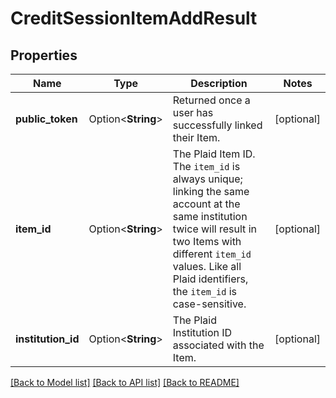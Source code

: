 # CreditSessionItemAddResult

## Properties

Name | Type | Description | Notes
------------ | ------------- | ------------- | -------------
**public_token** | Option<**String**> | Returned once a user has successfully linked their Item. | [optional]
**item_id** | Option<**String**> | The Plaid Item ID. The `item_id` is always unique; linking the same account at the same institution twice will result in two Items with different `item_id` values. Like all Plaid identifiers, the `item_id` is case-sensitive. | [optional]
**institution_id** | Option<**String**> | The Plaid Institution ID associated with the Item. | [optional]

[[Back to Model list]](../README.md#documentation-for-models) [[Back to API list]](../README.md#documentation-for-api-endpoints) [[Back to README]](../README.md)


